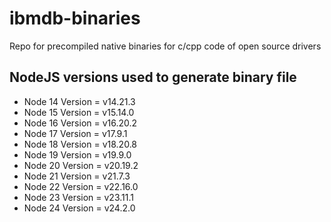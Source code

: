 # ibmdb-binaries
Repo for precompiled native binaries for c/cpp code of open source drivers

## NodeJS versions used to generate binary file

* Node 14 Version = v14.21.3
* Node 15 Version = v15.14.0
* Node 16 Version = v16.20.2
* Node 17 Version = v17.9.1
* Node 18 Version = v18.20.8
* Node 19 Version = v19.9.0
* Node 20 Version = v20.19.2
* Node 21 Version = v21.7.3
* Node 22 Version = v22.16.0
* Node 23 Version = v23.11.1
* Node 24 Version = v24.2.0
